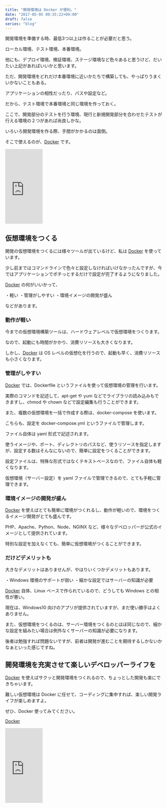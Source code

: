 ```yaml
---
title: "開発環境は Docker が便利。"
date: "2017-05-05 09:35:22+09:00"
draft: false
series: "blog"
---
```

開発環境を準備する時、最低3つ以上は作ることが必要だと思う。

ローカル環境、テスト環境、本番環境。

他にも、デプロイ環境、検証環境、ステージ環境など色々あると思うけど、だいたい上記があればいいかと思います。

ただ、開発環境をどれだけ本番環境に近いかたちで構築しても、やっぱりうまくいかないこともある。

アプリケーションの相性だったり、パスや設定など。

だから、テスト環境で本番環境と同じ環境を作っておく。

ここで、開発部分のテストを行う環境、現行と新規開発部分を合わせたテストが行える環境の２つがあれば尚良しかな。

いろいろ開発環境を作る際、手間がかかるのは面倒。

そこで使えるのが、<a href="https://www.docker.com/" target="_blank" rel="noopener noreferrer">Docker</a> です。

<iframe style="width:120px;height:240px;" marginwidth="0" marginheight="0" scrolling="no" frameborder="0" src="https://rcm-fe.amazon-adsystem.com/e/cm?ref=qf_sp_asin_til&t=roadofrich-22&m=amazon&o=9&p=8&l=as1&IS2=1&detail=1&asins=4873117763&linkId=fdd1aac8cf7524d159daecafd84de502&bc1=ffffff&lt1=_blank&fc1=333333&lc1=0066c0&bg1=ffffff&f=ifr"></iframe>

<h2>仮想環境をつくる</h2>

開発の仮想環境をつくるには様々ツールが出ているけど、私は <a href="https://www.docker.com/" target="_blank" rel="noopener noreferrer">Docker</a> を使っています。

少し前まではコマンドラインで色々と設定しなければいけなかったんですが、今ではアプリケーションでポチっとするだけで設定が完了するようになりました。

<a href="https://www.docker.com/" target="_blank" rel="noopener noreferrer">Docker</a> の何がいいかって、

・軽い
・管理がしやすい
・環境イメージの開発が盛ん

などがあります。

<h3>動作が軽い</h3>

今までの仮想環境構築ツールは、ハードウェアレベルで仮想環境をつくります。

なので、起動にも時間がかかり、消費リソースも大きくなります。

しかし、<a href="https://www.docker.com/" target="_blank" rel="noopener noreferrer">Docker</a> は OS レベルの仮想化を行うので、起動も早く、消費リソースも小さくなります。

<h3>管理がしやすい</h3>

<a href="https://www.docker.com/" target="_blank" rel="noopener noreferrer">Docker</a> では、Dockerfile というファイルを使って仮想環境の管理を行います。

実際のコマンドを記述して、apt-get や yum などでライブラリの読み込みもできますし、chmod や chown などで設定編集も行うことができます。

また、複数の仮想環境を一括で作成する際は、docker-compose を使います。

こちらも、設定を docker-compose.yml というファイルで管理します。

ファイル自体は yaml 形式で記述されます。

使うイメージや、ポート、ディレクトリのパスなど、使うリソースを指定しますが、設定する数はそんなにないので、簡単に設定をつくることができます。

設定ファイルは、特殊な形式ではなくテキストベースなので、ファイル自体も軽くなります。

仮想環境（サーバー設定）を yaml ファイルで管理できるので、とても手軽に管理できます。

<h3>環境イメージの開発が盛ん</h3>

<a href="https://www.docker.com/" target="_blank" rel="noopener noreferrer">Docker</a> を使えばとても簡単に環境がつくれるし、動作が軽いので、環境をつくるイメージ開発がとても盛んです。

PHP、Apache、Python、Node、NGINX など、様々なデベロッパーが公式のイメージとして提供されています。

特別な設定を加えなくても、簡単に仮想環境がつくることができます。

<h3>だけどデメリットも</h3>

大きなデメリットはありませんが、やはりいくつかデメリットもあります。

・Windows 環境のサポートが弱い
・細かな設定ではサーバーの知識が必要

<a href="https://www.docker.com/" target="_blank" rel="noopener noreferrer">Docker</a> 自体、Linux ベースで作られているので、どうしても Windows との相性が悪い。

現在は、Windows10 向けのアプリが提供されていますが、まだ使い勝手はよくありません。

また、仮想環境をつくるのは、サーバー環境をつくるのとほぼ同じなので、細かな設定を組みたい場合は例外なくサーバーの知識が必要になります。

後者は勉強すれば問題ないですが、前者は開発が進むことを期待するしかないかなぁといった感じですね。

<h2>開発環境を充実させて楽しいデベロッパーライフを</h2>

<a href="https://www.docker.com/" target="_blank" rel="noopener noreferrer">Docker</a> を使えばサクッと開発環境をつくれるので、ちょっとした開発も楽にできちゃいます。

難しい仮想環境は Docker に任せて、コーディングに集中すれば、楽しい開発ライフが楽しめますよ。

ぜひ、Docker 使ってみてください。

<a href="https://www.docker.com/" target="_blank" rel="noopener noreferrer">Docker</a>

<iframe style="width:120px;height:240px;" marginwidth="0" marginheight="0" scrolling="no" frameborder="0" src="https://rcm-fe.amazon-adsystem.com/e/cm?ref=qf_sp_asin_til&t=roadofrich-22&m=amazon&o=9&p=8&l=as1&IS2=1&detail=1&asins=4873117763&linkId=fdd1aac8cf7524d159daecafd84de502&bc1=ffffff&lt1=_blank&fc1=333333&lc1=0066c0&bg1=ffffff&f=ifr"></iframe>